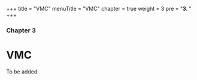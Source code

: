 +++
title = "VMC"
menuTitle = "VMC"
chapter = true
weight = 3
pre = "<b>3. </b>"
+++

### Chapter 3

# VMC

To be added
